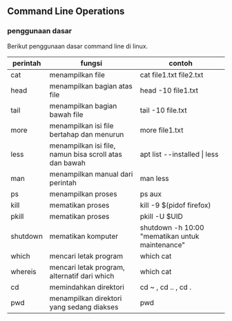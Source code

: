 ## Command Line Operations

### penggunaan dasar

Berikut penggunaan dasar command line di linux.

 __perintah__ | __fungsi__ | __contoh__
 ---|---|---
 cat  |  menampilkan file | cat file1.txt file2.txt
 head |  menampilkan bagian atas file | head -10 file1.txt
 tail |  menampilkan bagian bawah file | tail -10 file.txt
 more |  menampilkan isi file bertahap dan menurun | more file1.txt
 less |  menampilkan isi file, namun bisa scroll atas dan bawah | apt list --installed &#124; less
 man  |  menampilkan manual dari perintah | man less
 ps   | menampilkan proses | ps aux
 kill | mematikan proses | kill -9 $(pidof firefox)
 pkill | mematikan proses | pkill -U $UID
 shutdown | mematikan komputer | shutdown -h 10:00 "mematikan untuk maintenance"
 which | mencari letak program | which cat
 whereis | mencari letak program, alternatif dari which | which cat
 cd | memindahkan direktori | cd ~ , cd .. , cd .
 pwd | menampilkan direktori yang sedang diakses | pwd



